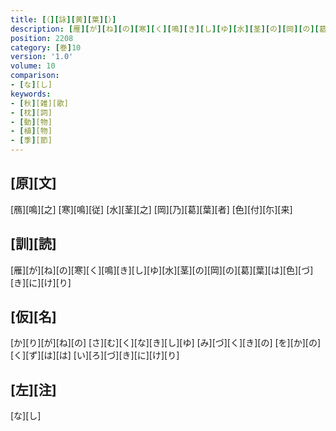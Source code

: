 ```yaml
---
title: [（][詠][黄][葉][）]
description: [雁][が][ね][の][寒][く][鳴][き][し][ゆ][水][茎][の][岡][の][葛][葉][は][色][づ][き][に][け][り]
position: 2208
category: [巻]10
version: '1.0'
volume: 10
comparison:
- [な][し]
keywords:
- [秋][雑][歌]
- [枕][詞]
- [動][物]
- [植][物]
- [季][節]
---
```


## [原][文]

[鴈][鳴][之] [寒][鳴][従] [水][茎][之] [岡][乃][葛][葉][者] [色][付][尓][来]

## [訓][読]

[雁][が][ね][の][寒][く][鳴][き][し][ゆ][水][茎][の][岡][の][葛][葉][は][色][づ][き][に][け][り]

## [仮][名]

[か][り][が][ね][の] [さ][む][く][な][き][し][ゆ] [み][づ][く][き][の] [を][か][の][く][ず][は][は] [い][ろ][づ][き][に][け][り]

## [左][注]

[な][し]
